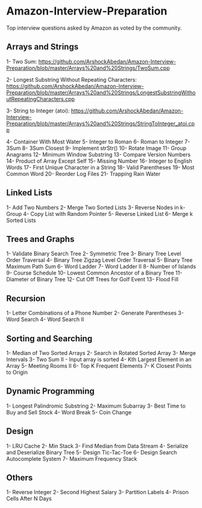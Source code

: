 # Amazon-Interview-Preparation
Top interview questions asked by Amazon as voted by the community.

## Arrays and Strings
1- Two Sum: 
https://github.com/ArshockAbedan/Amazon-Interview-Preparation/blob/master/Arrays%20and%20Strings/TwoSum.cpp

2- Longest Substring Without Repeating Characters: 
https://github.com/ArshockAbedan/Amazon-Interview-Preparation/blob/master/Arrays%20and%20Strings/LongestSubstringWithoutRepeatingCharacters.cpp

3- String to Integer (atoi):
https://github.com/ArshockAbedan/Amazon-Interview-Preparation/blob/master/Arrays%20and%20Strings/StringToInteger_atoi.cpp

4- Container With Most Water
5- Integer to Roman
6- Roman to Integer
7- 3Sum
8- 3Sum Closest
9- Implement strStr()
10- Rotate Image
11- Group Anagrams
12- Minimum Window Substring
13- Compare Version Numbers
14- Product of Array Except Self
15- Missing Number
16- Integer to English Words
17- First Unique Character in a String
18- Valid Parentheses
19- Most Common Word
20- Reorder Log Files
21- Trapping Rain Water

## Linked Lists
1- Add Two Numbers
2- Merge Two Sorted Lists
3- Reverse Nodes in k-Group
4- Copy List with Random Pointer
5- Reverse Linked List
6- Merge k Sorted Lists

## Trees and Graphs
1- Validate Binary Search Tree
2- Symmetric Tree
3- Binary Tree Level Order Traversal
4- Binary Tree Zigzag Level Order Traversal
5- Binary Tree Maximum Path Sum
6- Word Ladder
7- Word Ladder II
8- Number of Islands
9- Course Schedule
10- Lowest Common Ancestor of a Binary Tree
11- Diameter of Binary Tree
12- Cut Off Trees for Golf Event
13- Flood Fill

## Recursion
1- Letter Combinations of a Phone Number
2- Generate Parentheses
3- Word Search
4- Word Search II

## Sorting and Searching
1- Median of Two Sorted Arrays
2- Search in Rotated Sorted Array
3- Merge Intervals
3- Two Sum II - Input array is sorted
4- Kth Largest Element in an Array
5- Meeting Rooms II
6- Top K Frequent Elements
7- K Closest Points to Origin

## Dynamic Programming
1- Longest Palindromic Substring
2- Maximum Subarray
3- Best Time to Buy and Sell Stock
4- Word Break
5- Coin Change

## Design
1- LRU Cache
2- Min Stack
3- Find Median from Data Stream
4- Serialize and Deserialize Binary Tree
5- Design Tic-Tac-Toe
6- Design Search Autocomplete System
7- Maximum Frequency Stack

## Others
1- Reverse Integer
2- Second Highest Salary
3- Partition Labels
4- Prison Cells After N Days



